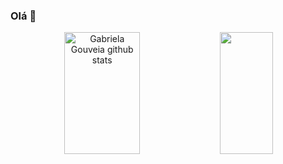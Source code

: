 ### Olá 👋
 
 <div align="center">  
  <img width="49%" height="195px" src="https://github-readme-stats.vercel.app/api?username=Crist10044&show_icons=true&theme=github_dark&rank_icon=github&count_private=true&hide_border=true" alt="Gabriela Gouveia github stats" /> 
  <img width="41%" height="195px" src="https://github-readme-stats.vercel.app/api/top-langs/?username=Crist10044&show_icons=true&theme=github_dark&rank_icon=github&count_private=true&hide_border=true" />
</div>  

